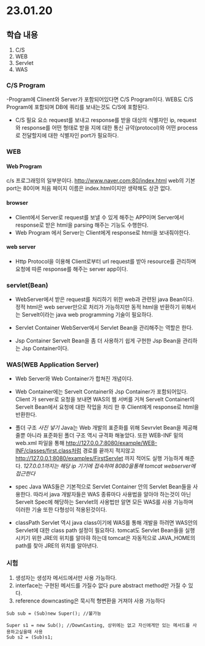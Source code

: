 # 23.01.20

## 학습 내용
1. C/S
2. WEB 
4. Servlet
5. WAS


### C/S Program
-Program에 Clinent와 Server가 포함되어있다면 C/S Program이다.
WEB도 C/S Program에 포함되며 DB에 쿼리를 보내는것도 C/S에 포함된다. 


- C/S 필요 요소
request를 보내고 response를 받을 대상의 식별자인 ip, request와 response를 어떤 형태로 받을 지에 대한 통신 규약(protocol)와
어떤 process로 전달할지에 대한 식별자인 port가 필요하다.



### WEB

#### Web Program
c/s 프로그래밍의 일부분이다. 
http://www.naver.com:80/index.html
web의 기본 port는 80이며 처음 페이지 이름은 index.html이지만 생략해도 상관 없다.


#### browser
- Client에서 Server로 request를 보낼 수 있게 해주는 APP이며 Server에서 response로 받은 html을 parsing 해주는 기능도 수행한다.
- Web Program 에서 Server는 Client에게 response로 html을 보내줘야한다.


#### web server 
- Http Protocol을 이용해 Client로부터 url request를 받아 resource를 관리하며 요청에 따른 response를 해주는 server app이다.



### servlet(Bean)
 - WebServer에서 받은 request를 처리하기 위한 web과 관련된 java Bean이다. 정적 html은 web server만으로 처리가 가능하지만 동적 html을 반환하기 위해서는 
 Servelt이라는 java web programming 기술이 필요하다.

- Servlet Container
WebServer에서 Servlet Bean을 관리해주는 역할은 한다.

- Jsp Container
Servelt Bean을 좀 더 사용하기 쉽게 구현한 Jsp Bean을 관리하는 Jsp Container이다.



### WAS(WEB Application Server)
-  Web Server와 Web Container가 합쳐진 개념이다.
-  Web Container에는 Servelt Container와 Jsp Container가 포함되어있다.
Client 가 server로 요청을 보내면 WAS의 웹 서버를 거쳐 Servelt Container의 Servelt Bean에서 요청에 대한 작업을 처리 한 후
Client에게 response로 html을 반환한다.


- 폴더 구조
*사진 넣기*
Java는 Web 개발의 표준화를 위해 Sevrvlet Bean을 제공해 줄뿐 아니라 표준화된 폴더 구조 역시 규격화 해놓았다.
또한 WEB-INF 밑의 web.xml 파일을 통해 http://127.0.0.7:8080/example/WEB-INF/classes/first.class처럼 경로를 끝까지 적지않고
http://127.0.0.1:8080/examples/FirstServlet 까지 적어도 실행 가능하게 해준다.
*127.0.0.1까지는 해당 ip 기기에 접속하며 8080을통해 tomcat webserver에 접근한다*

- spec
Java WAS들은 기본적으로 Servlet Container 안의 Servlet Bean들을 사용한다. 따라서 java 개발자들은 WAS 종류마다 사용법을
알아야 하는것이 아닌 Servelt Spec에 해당하는 Servlet의 사용법만 알면 모든 WAS를 사용 가능하며 이러한 기술 또한 다형성이 적용된것이다.

- classPath
Servlet 역시 java class이기에 WAS를 통해 개발을 하려면 WAS안의  Servlet에 대한 class path 설정이 필요하다.
tomcat도 Servlet Bean들을 실행시키기 위한 JRE의 위치를 알아햐 하는데 tomcat은 자동적으로 JAVA_HOME의 path를 찾아 JRE의 위치를 알아낸다.



### 시험 
1. 생성자는 생성자 메서드에서만 사용 가능하다.
2. interface는 구현된 메서드를 가질수 없다 pure abstract method만 가질 수 있다.
3. reference downcasting은 묵시적 형변환을 거져야 사용 가능하다 
```
Sub sub = (Sub)new Super(); //불가능

Super s1 = new Sub(); //DownCasting, 상위에는 없고 자신에게만 있는 메서드를 사용하고싶을때 사용
Sub s2 = (Sub)s1;
```

